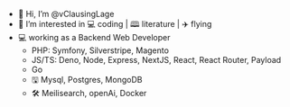 - 👋 Hi, I’m @vClausingLage
- 👀 I’m interested in 💻 coding | 🕮 literature | ✈ flying
- 💻 working as a Backend Web Developer
  - PHP: Symfony, Silverstripe, Magento
  - JS/TS: Deno, Node, Express, NextJS, React, React Router, Payload
  - Go
  - 🖫 Mysql, Postgres, MongoDB
  - 🛠 Meilisearch, openAi, Docker
<!---
vClausingLage/vClausingLage is a ✨ special ✨ repository because its `README.md` (this file) appears on your GitHub profile.
You can click the Preview link to take a look at your changes.
--->
